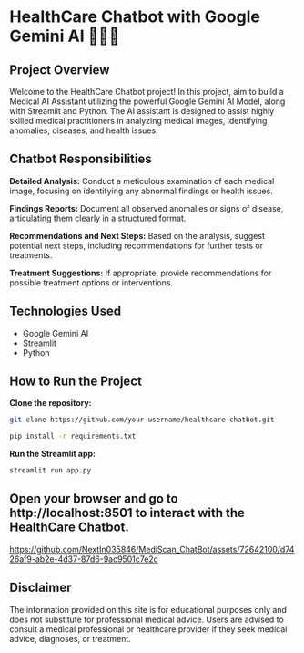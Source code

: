 # HealthCare Chatbot with Google Gemini AI 👩‍⚕️🤖

## Project Overview
Welcome to the HealthCare Chatbot project! In this project, aim to build a Medical AI Assistant utilizing the powerful Google Gemini AI Model, along with Streamlit and Python. The AI assistant is designed to assist highly skilled medical practitioners in analyzing medical images, identifying anomalies, diseases, and health issues.

## Chatbot Responsibilities
**Detailed Analysis:**
Conduct a meticulous examination of each medical image, focusing on identifying any abnormal findings or health issues.

**Findings Reports:**
Document all observed anomalies or signs of disease, articulating them clearly in a structured format.

**Recommendations and Next Steps:**
Based on the analysis, suggest potential next steps, including recommendations for further tests or treatments.

**Treatment Suggestions:**
If appropriate, provide recommendations for possible treatment options or interventions.

## Technologies Used
- Google Gemini AI
- Streamlit
- Python
## How to Run the Project
**Clone the repository:**

```bash
git clone https://github.com/your-username/healthcare-chatbot.git
```

```bash
pip install -r requirements.txt
```

**Run the Streamlit app:**

```bash
streamlit run app.py
```

## Open your browser and go to http://localhost:8501 to interact with the HealthCare Chatbot.

https://github.com/NextIn035846/MediScan_ChatBot/assets/72642100/d7426af9-ab2e-4d37-87d6-9ac9501c7e2c


## Disclaimer
The information provided on this site is for educational purposes only and does not substitute for professional medical advice. Users are advised to consult a medical professional or healthcare provider if they seek medical advice, diagnoses, or treatment.

